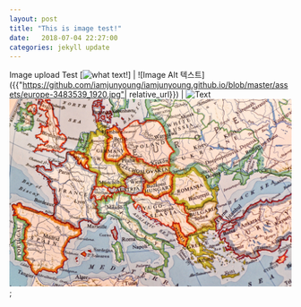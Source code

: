 ```yaml
---
layout: post
title: "This is image test!"
date:   2018-07-04 22:27:00
categories: jekyll update
---
```

Image upload Test
[![what text!](https://github.com/iamjunyoung/iamjunyoung.github.io/blob/master/images/europe-3483539_1920.jpg)]
| ![Image Alt 텍스트]({{"https://github.com/iamjunyoung/iamjunyoung.github.io/blob/master/assets/europe-3483539_1920.jpg"| relative_url}}) |
![Text](https://github.com/iamjunyoung/iamjunyoung.github.io/blob/master/assets/europe-3483539_1920.jpg?raw=true)
![my alternate text](/assets/europe-3483539_1920.jpg);
